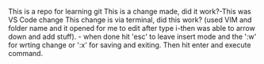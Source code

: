 This is a repo for learning git
This is a change made, did it work?-This was VS Code change
This change is via terminal, did this work? (used VIM and folder name and it opened for me to edit after type i-then was able to arrow down and add stuff). - when done hit 'esc' to leave insert mode and the ':w' for wrting change or ':x' for saving and exiting. Then hit enter and execute command.
